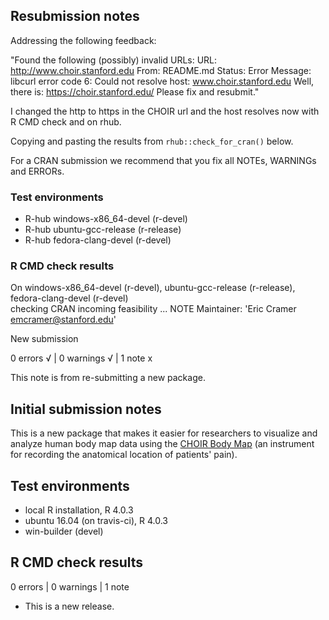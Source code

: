 ## Resubmission notes
Addressing the following feedback:  

"Found the following (possibly) invalid URLs:
     URL: http://www.choir.stanford.edu
       From: README.md
       Status: Error
       Message: libcurl error code 6:
                Could not resolve host: www.choir.stanford.edu
Well, there is:
https://choir.stanford.edu/
Please fix and resubmit."

I changed the http to https in the CHOIR url and the host resolves now with R CMD check and on rhub.

Copying and pasting the results from `rhub::check_for_cran()` below.

For a CRAN submission we recommend that you fix all NOTEs, WARNINGs and ERRORs.

### Test environments
- R-hub windows-x86_64-devel (r-devel)
- R-hub ubuntu-gcc-release (r-release)
- R-hub fedora-clang-devel (r-devel)

### R CMD check results
On windows-x86_64-devel (r-devel), ubuntu-gcc-release (r-release), fedora-clang-devel (r-devel)  
  checking CRAN incoming feasibility ... NOTE
  Maintainer: 'Eric Cramer <emcramer@stanford.edu>'
  
  New submission  
  
  0 errors √ | 0 warnings √ | 1 note x  

This note is from re-submitting a new package.

## Initial submission notes
This is a new package that makes it easier for researchers to visualize and analyze
human body map data using the [CHOIR Body Map](https://journals.lww.com/10.1097/PR9.0000000000000880) (an instrument for recording the anatomical location of patients' pain).

## Test environments
* local R installation, R 4.0.3
* ubuntu 16.04 (on travis-ci), R 4.0.3
* win-builder (devel)

## R CMD check results

0 errors | 0 warnings | 1 note

* This is a new release.
